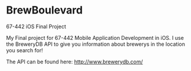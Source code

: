 # BrewBoulevard
67-442 iOS Final Project

My Final project for 67-442 Mobile Application Development in iOS.
I use the BreweryDB API to give you information about brewerys in the location you search for!

The API can be found here: http://www.brewerydb.com/
